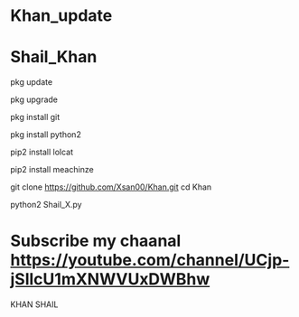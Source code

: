 # Khan_update
# Shail_Khan

pkg update

pkg upgrade

pkg install git

pkg install python2

pip2 install lolcat

pip2 install meachinze

git clone https://github.com/Xsan00/Khan.git
cd Khan

python2 Shail_X.py

# Subscribe my chaanal https://youtube.com/channel/UCjp-jSllcU1mXNWVUxDWBhw

KHAN 
SHAIL
